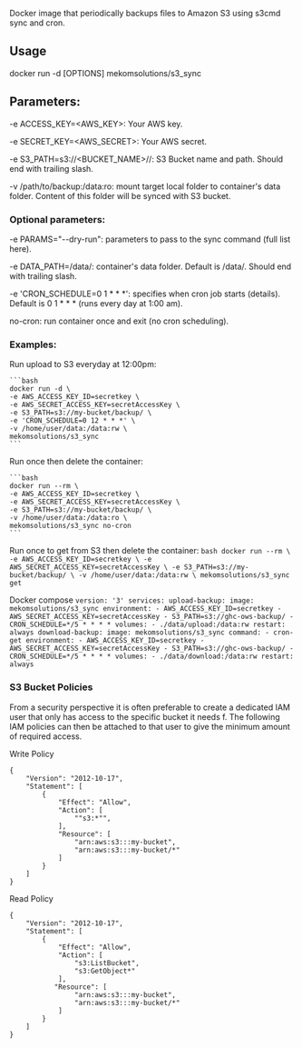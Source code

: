 
Docker image that periodically backups files to Amazon S3 using s3cmd sync and cron.

## Usage

docker run -d [OPTIONS] mekomsolutions/s3_sync

## Parameters:

-e ACCESS_KEY=<AWS_KEY>: Your AWS key.

-e SECRET_KEY=<AWS_SECRET>: Your AWS secret.

-e S3_PATH=s3://<BUCKET_NAME>/<PATH>/: S3 Bucket name and path. Should end with trailing slash.

-v /path/to/backup:/data:ro: mount target local folder to container's data folder. Content of this folder will be synced with S3 bucket.

### Optional parameters:

-e PARAMS="--dry-run": parameters to pass to the sync command (full list here).

-e DATA_PATH=/data/: container's data folder. Default is /data/. Should end with trailing slash.

-e 'CRON_SCHEDULE=0 1 * * *': specifies when cron job starts (details). Default is 0 1 * * * (runs every day at 1:00 am).

no-cron: run container once and exit (no cron scheduling).

### Examples:

Run upload to S3 everyday at 12:00pm:

    ```bash
    docker run -d \
    -e AWS_ACCESS_KEY_ID=secretkey \
    -e AWS_SECRET_ACCESS_KEY=secretAccessKey \
    -e S3_PATH=s3://my-bucket/backup/ \
    -e 'CRON_SCHEDULE=0 12 * * *' \
    -v /home/user/data:/data:rw \
    mekomsolutions/s3_sync
    ```

Run once then delete the container:

    ```bash
    docker run --rm \
    -e AWS_ACCESS_KEY_ID=secretkey \
    -e AWS_SECRET_ACCESS_KEY=secretAccessKey \
    -e S3_PATH=s3://my-bucket/backup/ \
    -v /home/user/data:/data:ro \
    mekomsolutions/s3_sync no-cron
    ```
Run once to get from S3 then delete the container:
    ```bash
    docker run --rm \
    -e AWS_ACCESS_KEY_ID=secretkey \
    -e AWS_SECRET_ACCESS_KEY=secretAccessKey \
    -e S3_PATH=s3://my-bucket/backup/ \
    -v /home/user/data:/data:rw \
    mekomsolutions/s3_sync get
    ```

Docker compose
    ```
    version: '3'
    services:
    upload-backup:
        image: mekomsolutions/s3_sync
        environment:
        - AWS_ACCESS_KEY_ID=secretkey
        - AWS_SECRET_ACCESS_KEY=secretAccessKey
        - S3_PATH=s3://ghc-ows-backup/
        - CRON_SCHEDULE=*/5 * * * *
        volumes:
        - ./data/upload:/data:rw
        restart: always
    download-backup:
        image: mekomsolutions/s3_sync
        command:
        - cron-get
        environment:
        - AWS_ACCESS_KEY_ID=secretkey
        - AWS_SECRET_ACCESS_KEY=secretAccessKey
        - S3_PATH=s3://ghc-ows-backup/
        - CRON_SCHEDULE=*/5 * * * *
        volumes:
        - ./data/download:/data:rw
        restart: always
    ```
### S3 Bucket Policies

From a security perspective it is often preferable to create a dedicated IAM user that only has access to the specific bucket it needs f. The following IAM policies can then be attached to that user to give the minimum amount of required access.

Write Policy
```
{
    "Version": "2012-10-17",
    "Statement": [
        {
            "Effect": "Allow",
            "Action": [
                ""s3:*"",
            ],
            "Resource": [
                "arn:aws:s3:::my-bucket",
                "arn:aws:s3:::my-bucket/*"
            ]
        }
    ]
}
```

Read Policy

```
{
    "Version": "2012-10-17",
    "Statement": [
        {
            "Effect": "Allow",
            "Action": [
                "s3:ListBucket",
                "s3:GetObject*"
            ],
           "Resource": [
                "arn:aws:s3:::my-bucket",
                "arn:aws:s3:::my-bucket/*"
            ]
        }
    ]
}
```
